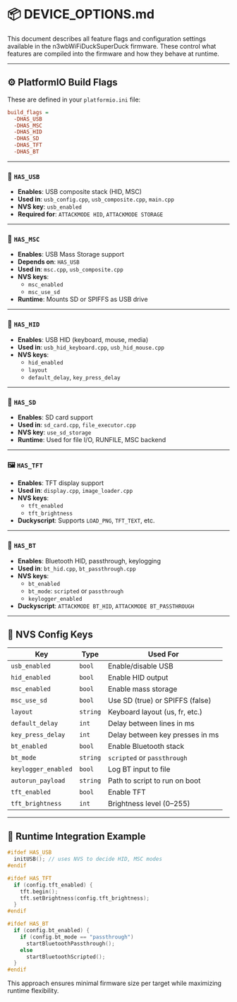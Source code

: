 
# 📦 DEVICE_OPTIONS.md

This document describes all feature flags and configuration settings available in the n3wbWiFiDuckSuperDuck firmware. These control what features are compiled into the firmware and how they behave at runtime.

---

## ⚙️ PlatformIO Build Flags

These are defined in your `platformio.ini` file:

```ini
build_flags =
  -DHAS_USB
  -DHAS_MSC
  -DHAS_HID
  -DHAS_SD
  -DHAS_TFT
  -DHAS_BT
```

---

### 🔌 `HAS_USB`
- **Enables**: USB composite stack (HID, MSC)
- **Used in**: `usb_config.cpp`, `usb_composite.cpp`, `main.cpp`
- **NVS key**: `usb_enabled`
- **Required for**: `ATTACKMODE HID`, `ATTACKMODE STORAGE`

---

### 💾 `HAS_MSC`
- **Enables**: USB Mass Storage support
- **Depends on**: `HAS_USB`
- **Used in**: `msc.cpp`, `usb_composite.cpp`
- **NVS keys**:
  - `msc_enabled`
  - `msc_use_sd`
- **Runtime**: Mounts SD or SPIFFS as USB drive

---

### 🎹 `HAS_HID`
- **Enables**: USB HID (keyboard, mouse, media)
- **Used in**: `usb_hid_keyboard.cpp`, `usb_hid_mouse.cpp`
- **NVS keys**:
  - `hid_enabled`
  - `layout`
  - `default_delay`, `key_press_delay`

---

### 💽 `HAS_SD`
- **Enables**: SD card support
- **Used in**: `sd_card.cpp`, `file_executor.cpp`
- **NVS key**: `use_sd_storage`
- **Runtime**: Used for file I/O, RUNFILE, MSC backend

---

### 🖼 `HAS_TFT`
- **Enables**: TFT display support
- **Used in**: `display.cpp`, `image_loader.cpp`
- **NVS keys**:
  - `tft_enabled`
  - `tft_brightness`
- **Duckyscript**: Supports `LOAD_PNG`, `TFT_TEXT`, etc.

---

### 📶 `HAS_BT`
- **Enables**: Bluetooth HID, passthrough, keylogging
- **Used in**: `bt_hid.cpp`, `bt_passthrough.cpp`
- **NVS keys**:
  - `bt_enabled`
  - `bt_mode`: `scripted` or `passthrough`
  - `keylogger_enabled`
- **Duckyscript**: `ATTACKMODE BT_HID`, `ATTACKMODE BT_PASSTHROUGH`

---

## 🧠 NVS Config Keys

| Key                   | Type     | Used For                         |
|------------------------|----------|----------------------------------|
| `usb_enabled`         | `bool`   | Enable/disable USB               |
| `hid_enabled`         | `bool`   | Enable HID output                |
| `msc_enabled`         | `bool`   | Enable mass storage              |
| `msc_use_sd`          | `bool`   | Use SD (true) or SPIFFS (false)  |
| `layout`              | `string` | Keyboard layout (us, fr, etc.)   |
| `default_delay`       | `int`    | Delay between lines in ms        |
| `key_press_delay`     | `int`    | Delay between key presses in ms  |
| `bt_enabled`          | `bool`   | Enable Bluetooth stack           |
| `bt_mode`             | `string` | `scripted` or `passthrough`      |
| `keylogger_enabled`   | `bool`   | Log BT input to file             |
| `autorun_payload`     | `string` | Path to script to run on boot    |
| `tft_enabled`         | `bool`   | Enable TFT                       |
| `tft_brightness`      | `int`    | Brightness level (0–255)         |

---

## 🧩 Runtime Integration Example

```cpp
#ifdef HAS_USB
  initUSB(); // uses NVS to decide HID, MSC modes
#endif

#ifdef HAS_TFT
  if (config.tft_enabled) {
    tft.begin();
    tft.setBrightness(config.tft_brightness);
  }
#endif

#ifdef HAS_BT
  if (config.bt_enabled) {
    if (config.bt_mode == "passthrough")
      startBluetoothPassthrough();
    else
      startBluetoothScripted();
  }
#endif
```

This approach ensures minimal firmware size per target while maximizing runtime flexibility.
